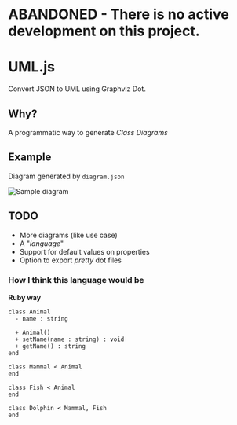 # ABANDONED - There is no active development on this project.

# UML.js

Convert JSON to UML using Graphviz Dot.

## Why?

A programmatic way to generate *Class Diagrams*

## Example

Diagram generated by `diagram.json`

![Sample diagram](https://raw.github.com/txgruppi/uml.js/master/diagram.png)

## TODO

- More diagrams (like use case)
- A "*language*"
- Support for default values on properties
- Option to export *pretty* dot files

### How I think this language would be

**Ruby way**

```nohl
class Animal
  - name : string

  + Animal()
  + setName(name : string) : void
  + getName() : string
end

class Mammal < Animal
end

class Fish < Animal
end

class Dolphin < Mammal, Fish
end
```
